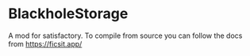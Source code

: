 # BlackholeStorage
 
A mod for satisfactory. To compile from source you can follow the docs from https://ficsit.app/
